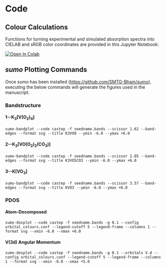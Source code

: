 # Code

## Colour Calculations

Functions for turning experimental and simulated absorption spectra into CIELAB and sRGB color coordinates are provided in this Jupyter Notebook:

[![Open In Colab](https://colab.research.google.com/assets/colab-badge.svg)](https://colab.research.google.com/github/tjz21/DAC_Color/blob/main/computational/color_calculate.ipynb)

## *sumo* Plotting Commands
Once *sumo* has been installed (https://github.com/SMTG-Bham/sumo), executing the below commands will generate the figures used in the manuscript.

### Bandstructure
#### 1--K<sub>3</sub>[V(O<sub>2</sub>)<sub>4</sub>]
```
sumo-bandplot --code castep -f seedname.bands --scissor 1.62 --band-edges --format svg --title K3VO8 --ymin -6.0 --ymax +6.0
```
#### 2--K<sub>3</sub>[VO(O<sub>2</sub>)<sub>2</sub>(CO<sub>3</sub>)]
```
sumo-bandplot --code castep -f seedname.bands --scissor 2.85 --band-edges --format svg --title K3VO5CO3 --ymin -6.0 --ymax +6.0
```
#### 3--K[VO<sub>3</sub>]
```
sumo-bandplot --code castep -f seedname.bands --scissor 3.57 --band-edges --format svg --title KVO3 --ymin -6.0 --ymax +6.0
```

### PDOS
#### Atom-Decomposed
```
sumo-dosplot --code castep -f seedname.bands -g 0.1 --config orbital_colours.conf --legend-cutoff 5 --legend-frame --columns 1 --format svg --xmin -6.0 --xmax +6.0
```
#### V(3d) Angular Momentum
```
sumo-dosplot --code castep -f seedname.bands -g 0.1 --orbitals V.d --config orbital_colours.conf --legend-cutoff 5 --legend-frame --columns 1 --format svg --xmin -0.8 --xmax +5.0
```
